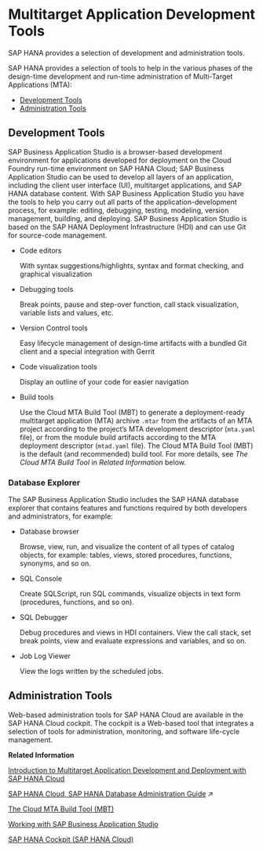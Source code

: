 <!-- loiof7268f176e1943ad97edba3f1dfeda26 -->

# Multitarget Application Development Tools

SAP HANA provides a selection of development and administration tools.

SAP HANA provides a selection of tools to help in the various phases of the design-time development and run-time administration of Multi-Target Applications \(MTA\):

-   [Development Tools](multitarget-application-development-tools-f7268f1.md#loiof7268f176e1943ad97edba3f1dfeda26__section_r4p_13v_rv)
-   [Administration Tools](multitarget-application-development-tools-f7268f1.md#loiof7268f176e1943ad97edba3f1dfeda26__section_o4f_b3v_rv)



<a name="loiof7268f176e1943ad97edba3f1dfeda26__section_r4p_13v_rv"/>

## Development Tools

SAP Business Application Studio is a browser-based development environment for applications developed for deployment on the Cloud Foundry run-time environment on SAP HANA Cloud; SAP Business Application Studio can be used to develop all layers of an application, including the client user interface \(UI\), multitarget applications, and SAP HANA database content. With SAP Business Application Studio you have the tools to help you carry out all parts of the application-development process, for example: editing, debugging, testing, modeling, version management, building, and deploying. SAP Business Application Studio is based on the SAP HANA Deployment Infrastructure \(HDI\) and can use Git for source-code management.

-   Code editors

    With syntax suggestions/highlights, syntax and format checking, and graphical visualization

-   Debugging tools

    Break points, pause and step-over function, call stack visualization, variable lists and values, etc.

-   Version Control tools

    Easy lifecycle management of design-time artifacts with a bundled Git client and a special integration with Gerrit

-   Code visualization tools

    Display an outline of your code for easier navigation

-   Build tools

    Use the Cloud MTA Build Tool \(MBT\) to generate a deployment-ready multitarget application \(MTA\) archive `.mtar` from the artifacts of an MTA project according to the project’s MTA development descriptor \(`mta.yaml` file\), or from the module build artifacts according to the MTA deployment descriptor \(`mtad.yaml` file\). The Cloud MTA Build Tool \(MBT\) is the default \(and recommended\) build tool. For more details, see *The Cloud MTA Build Tool* in *Related Information* below.




### Database Explorer

The SAP Business Application Studio includes the SAP HANA database explorer that contains features and functions required by both developers and administrators, for example:

-   Database browser

    Browse, view, run, and visualize the content of all types of catalog objects, for example: tables, views, stored procedures, functions, synonyms, and so on.

-   SQL Console

    Create SQLScript, run SQL commands, visualize objects in text form \(procedures, functions, and so on\).

-   SQL Debugger

    Debug procedures and views in HDI containers. View the call stack, set break points, view and evaluate expressions and variables, and so on.

-   Job Log Viewer

    View the logs written by the scheduled jobs.




<a name="loiof7268f176e1943ad97edba3f1dfeda26__section_o4f_b3v_rv"/>

## Administration Tools

Web-based administration tools for SAP HANA Cloud are available in the SAP HANA Cloud cockpit. The cockpit is a Web-based tool that integrates a selection of tools for administration, monitoring, and software life-cycle management.

**Related Information**  


[Introduction to Multitarget Application Development and Deployment with SAP HANA Cloud](introduction-to-multitarget-application-development-and-deployment-with-sap-hana-clou-f472017.md "A developer’s view of multitarget applications in the Cloud Foundry run-time platform for SAP HANA Cloud, SAP HANA database.")

[SAP HANA Cloud, SAP HANA Database Administration Guide](https://help.sap.com/viewer/f9c5015e72e04fffa14d7d4f7267d897/2023_2_QRC/en-US/330e5550b09d4f0f8b6cceb14a64cd22.html "This guide provides general information about administering the SAP HANA database consumed through SAP HANA Cloud.") :arrow_upper_right:

[The Cloud MTA Build Tool \(MBT\)](../030-HANA-Cloud-DB-Dev-Deployment/the-cloud-mta-build-tool-mbt-1412120.md "A new tool for building deployment archives for multitarget applications (MTA).")

[Working with SAP Business Application Studio](../020-HANA-Cloud-DB-Dev-Get-Started/working-with-sap-business-application-studio-ebd3400.md "SAP Business Application Studio provides a modular development environment for the development of business applications for SAP HANA Cloud.")

[SAP HANA Cockpit \(SAP HANA Cloud\)](https://help.sap.com/viewer/9630e508caef4578b34db22014998dba/cloud/en-US)

